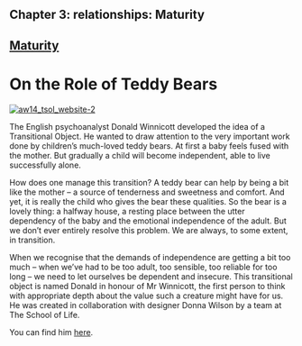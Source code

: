 Chapter  3: relationships: Maturity
----------------------------------

[Maturity](../category/relationships/maturity/index.html)
---------------------------------------------------------

On the Role of Teddy Bears
==========================

[![aw14\_tsol\_website-2](http://i0.wp.com/www.thebookoflife.org/wp-content/uploads/2014/11/aw14_tsol_website-2.jpg?resize=635%2C420)](http://i1.wp.com/www.thebookoflife.org/wp-content/uploads/2014/11/aw14_tsol_website-2.jpg)

<span class="s1">The English psychoanalyst Donald Winnicott developed the idea of a Transitional Object. He wanted to draw attention to the very important work done by children’s much-loved teddy bears. At first a baby feels fused with the mother. But gradually a child will become independent, able to live successfully alone.</span>

<span class="s1">How does one manage this transition? A teddy bear can help by being a bit like the mother – a source of tenderness and sweetness and comfort. And yet, it is really the child who gives the bear these qualities. So the bear is a lovely thing: a halfway house, a resting place between the utter dependency of the baby and the emotional independence of the adult. But we don’t ever entirely resolve this problem. We are always, to some extent, in transition.</span>

<span class="s1">When we recognise that the demands of independence are getting a bit too much – when we’ve had to be too adult, too sensible, too reliable for too long – we need to let ourselves be dependent and insecure. This transitional object is named Donald in honour of Mr Winnicott, the first person to think with appropriate depth about the value such a creature might have for us. He was created in collaboration with designer Donna Wilson by a team at The School of Life.</span>

<span class="s1">You can find him [here](http://www.theschooloflife.com/shop/transitional-object).</span>

